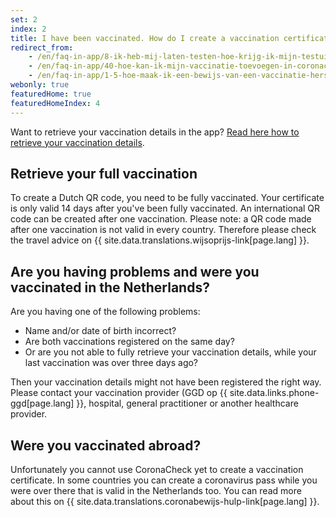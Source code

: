 ```yaml
---
set: 2
index: 2
title: I have been vaccinated. How do I create a vaccination certificate?
redirect_from: 
    - /en/faq-in-app/8-ik-heb-mij-laten-testen-hoe-krijg-ik-mijn-testuitslag
    - /en/faq-in-app/40-hoe-kan-ik-mijn-vaccinatie-toevoegen-in-coronacheck
    - /en/faq-in-app/1-5-hoe-maak-ik-een-bewijs-van-een-vaccinatie-herstel-of-testuitslag
webonly: true
featuredHome: true
featuredHomeIndex: 4
---
```

Want to retrieve your vaccination details in the app? [Read here how to retrieve your vaccination details](/en/faq-in-app/1-1-hoe-werkt-de-coronacheck-app). 

## Retrieve your full vaccination
To create a Dutch QR code, you need to be fully vaccinated. Your certificate is only valid 14 days after you've been fully vaccinated. An international QR code can be created after one vaccination. Please note: a QR code made after one vaccination is not valid in every country. Therefore please check the travel advice on {{ site.data.translations.wijsoprijs-link[page.lang] }}.

## Are you having problems and were you vaccinated in the Netherlands?

Are you having one of the following problems:

- Name and/or date of birth incorrect?
- Are both vaccinations registered on the same day?
- Or are you not able to fully retrieve your vaccination details, while your last vaccination was over three days ago?

Then your vaccination details might not have been registered the right way. Please contact your vaccination provider  (GGD op {{ site.data.links.phone-ggd[page.lang] }}, hospital, general practitioner or another healthcare provider.

## Were you vaccinated abroad?
Unfortunately you cannot use CoronaCheck yet to create a vaccination certificate. In some countries you can create a coronavirus pass while you were over there that is valid in the Netherlands too. You can read more about this on {{ site.data.translations.coronabewijs-hulp-link[page.lang] }}.
